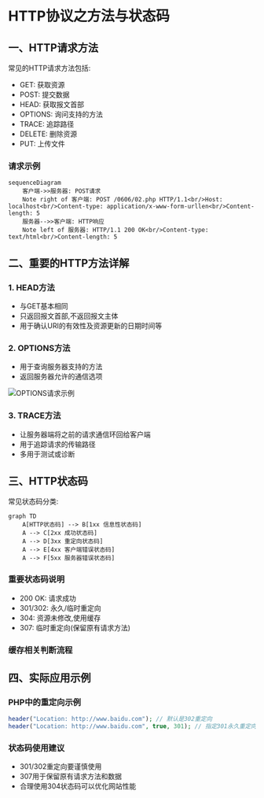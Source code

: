 # HTTP协议之方法与状态码

## 一、HTTP请求方法

常见的HTTP请求方法包括:

- GET: 获取资源
- POST: 提交数据
- HEAD: 获取报文首部
- OPTIONS: 询问支持的方法
- TRACE: 追踪路径
- DELETE: 删除资源
- PUT: 上传文件

### 请求示例

```mermaid
sequenceDiagram
    客户端->>服务器: POST请求
    Note right of 客户端: POST /0606/02.php HTTP/1.1<br/>Host: localhost<br/>Content-type: application/x-www-form-urllen<br/>Content-length: 5
    服务器-->>客户端: HTTP响应
    Note left of 服务器: HTTP/1.1 200 OK<br/>Content-type: text/html<br/>Content-length: 5
```


## 二、重要的HTTP方法详解

### 1. HEAD方法
- 与GET基本相同
- 只返回报文首部,不返回报文主体
- 用于确认URI的有效性及资源更新的日期时间等

### 2. OPTIONS方法
- 用于查询服务器支持的方法
- 返回服务器允许的通信选项

![OPTIONS请求示例](https://raw.githubusercontent.com/your-image-path/options-example.png)

### 3. TRACE方法
- 让服务器端将之前的请求通信环回给客户端
- 用于追踪请求的传输路径
- 多用于测试或诊断

## 三、HTTP状态码

常见状态码分类:

```mermaid
graph TD
    A[HTTP状态码] --> B[1xx 信息性状态码]
    A --> C[2xx 成功状态码]
    A --> D[3xx 重定向状态码]
    A --> E[4xx 客户端错误状态码]
    A --> F[5xx 服务器错误状态码]
```

### 重要状态码说明

- 200 OK: 请求成功
- 301/302: 永久/临时重定向
- 304: 资源未修改,使用缓存
- 307: 临时重定向(保留原有请求方法)

### 缓存相关判断流程

## 四、实际应用示例

### PHP中的重定向示例
```php
header("Location: http://www.baidu.com"); // 默认是302重定向
header("Location: http://www.baidu.com", true, 301); // 指定301永久重定向
```

### 状态码使用建议
- 301/302重定向要谨慎使用
- 307用于保留原有请求方法和数据
- 合理使用304状态码可以优化网站性能